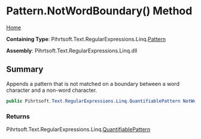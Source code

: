 # Pattern\.NotWordBoundary\(\) Method

[Home](../../../../../../README.md)

**Containing Type**: Pihrtsoft\.Text\.RegularExpressions\.Linq\.[Pattern](../README.md)

**Assembly**: Pihrtsoft\.Text\.RegularExpressions\.Linq\.dll

## Summary

Appends a pattern that is not matched on a boundary between a word character and a non\-word character\.

```csharp
public Pihrtsoft.Text.RegularExpressions.Linq.QuantifiablePattern NotWordBoundary()
```

### Returns

Pihrtsoft\.Text\.RegularExpressions\.Linq\.[QuantifiablePattern](../../QuantifiablePattern/README.md)

